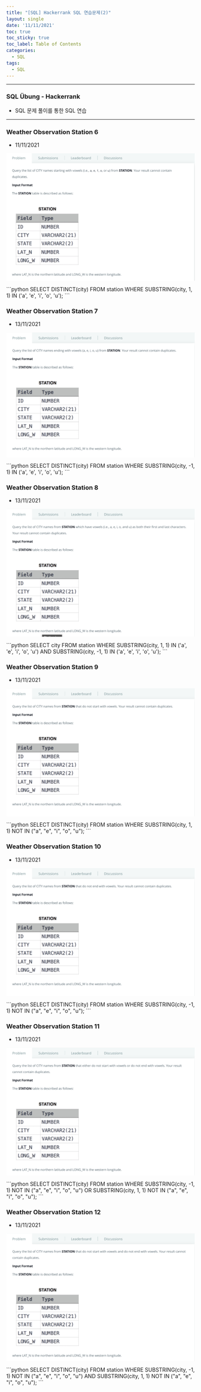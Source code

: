 ```yaml
---
title: "[SQL] Hackerrank SQL 연습문제(2)"
layout: single
date: '11/11/2021'
toc: true
toc_sticky: true
toc_label: Table of Contents
categories:
  - SQL
tags:
  - SQL
---
```


---
### SQL Übung - Hackerrank
* SQL 문제 풀이를 통한 SQL 연습

---

### Weather Observation Station 6
* 11/11/2021
<p align="center">
    <img src="/img/data_engineering/sql/hackerrank_sql11.png" align="center">
</p>
```python
SELECT DISTINCT(city)
FROM station
WHERE SUBSTRING(city, 1, 1) IN ('a', 'e', 'i', 'o', 'u');
```

### Weather Observation Station 7
* 13/11/2021
<p align="center">
    <img src="/img/data_engineering/sql/hackerrank_sql12.png" align="center">
</p>
```python
SELECT DISTINCT(city)
FROM station
WHERE SUBSTRING(city, -1, 1) IN ('a', 'e', 'i', 'o', 'u');
```

### Weather Observation Station 8
* 13/11/2021
<p align="center">
    <img src="/img/data_engineering/sql/hackerrank_sql13.png" align="center">
</p>
```python
SELECT city
FROM station
WHERE SUBSTRING(city, 1, 1) IN ('a', 'e', 'i', 'o', 'u')
AND SUBSTRING(city, -1, 1) IN ('a', 'e', 'i', 'o', 'u');
```

### Weather Observation Station 9
* 13/11/2021
<p align="center">
    <img src="/img/data_engineering/sql/hackerrank_sql14.png" align="center">
</p>
```python
SELECT DISTINCT(city)
FROM station
WHERE SUBSTRING(city, 1, 1) NOT IN ("a", "e", "i", "o", "u");
```

### Weather Observation Station 10
* 13/11/2021
<p align="center">
    <img src="/img/data_engineering/sql/hackerrank_sql15.png" align="center">
</p>
```python
SELECT DISTINCT(city)
FROM station
WHERE SUBSTRING(city, -1, 1) NOT IN ("a", "e", "i", "o", "u");
```

### Weather Observation Station 11
* 13/11/2021
<p align="center">
    <img src="/img/data_engineering/sql/hackerrank_sql16.png" align="center">
</p>
```python
SELECT DISTINCT(city)
FROM station
WHERE SUBSTRING(city, -1, 1) NOT IN ("a", "e", "i", "o", "u")
OR SUBSTRING(city, 1, 1) NOT IN ("a", "e", "i", "o", "u");
```

### Weather Observation Station 12
* 13/11/2021
<p align="center">
    <img src="/img/data_engineering/sql/hackerrank_sql17.png" align="center">
</p>
```python
SELECT DISTINCT(city)
FROM station
WHERE SUBSTRING(city, -1, 1) NOT IN ("a", "e", "i", "o", "u")
AND SUBSTRING(city, 1, 1) NOT IN ("a", "e", "i", "o", "u");
```